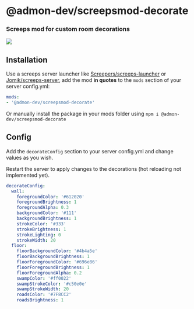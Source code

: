 # @admon-dev/screepsmod-decorate

### Screeps mod for custom room decorations

![](https://github.com/user-attachments/assets/a0e53ea7-50bb-4969-a46a-d857d67b1037)

## Installation

Use a screeps server launcher like [Screepers/screeps-launcher](https://github.com/screepers/screeps-launcher) or [Jomik/screeps-server](https://github.com/Jomik/screeps-server), add the mod **in quotes** to the `mods` section of your server config.yml:

```yml
mods:
- '@admon-dev/screepsmod-decorate'
```

Or manually install the package in your mods folder using `npm i @admon-dev/screepsmod-decorate`

## Config

Add the `decorateConfig` section to your server config.yml and change values as you wish.

Restart the server to apply changes to the decorations (hot reloading not implemented yet).

```yml
decorateConfig:
  wall:
    foregroundColor: '#612020'
    foregroundBrightness: 1
    foregroundAlpha: 0.3
    backgroundColor: '#111'
    backgroundBrightness: 1
    strokeColor: '#333'
    strokeBrightness: 1
    strokeLighting: 0
    strokeWidth: 20
  floor:
    floorBackgroundColor: '#4b4a5e'
    floorBackgroundBrightness: 1
    floorForegroundColor: '#696e86'
    floorForegroundBrightness: 1
    floorForegroundAlpha: 0.2
    swampColor: '#ff0022'
    swampStrokeColor: '#c50e0e'
    swampStrokeWidth: 20
    roadsColor: '#7F8CC2'
    roadsBrightness: 1
```